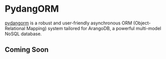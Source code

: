 # PydangORM

[pydangorm](https://nadobando.github.io/pydangorm/) is a robust and user-friendly asynchronous ORM (Object-Relational
Mapping) system tailored for ArangoDB, a powerful multi-model NoSQL database.

## Coming Soon